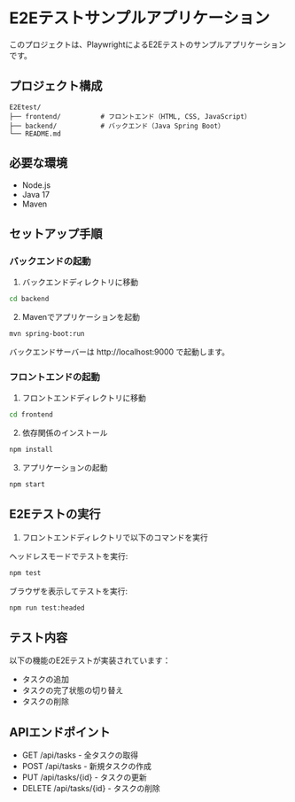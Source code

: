 # E2Eテストサンプルアプリケーション

このプロジェクトは、PlaywrightによるE2Eテストのサンプルアプリケーションです。

## プロジェクト構成

```
E2Etest/
├── frontend/          # フロントエンド（HTML, CSS, JavaScript）
├── backend/           # バックエンド（Java Spring Boot）
└── README.md
```

## 必要な環境

- Node.js
- Java 17
- Maven

## セットアップ手順

### バックエンドの起動

1. バックエンドディレクトリに移動
```bash
cd backend
```

2. Mavenでアプリケーションを起動
```bash
mvn spring-boot:run
```

バックエンドサーバーは http://localhost:9000 で起動します。

### フロントエンドの起動

1. フロントエンドディレクトリに移動
```bash
cd frontend
```

2. 依存関係のインストール
```bash
npm install
```

3. アプリケーションの起動
```bash
npm start
```

## E2Eテストの実行

1. フロントエンドディレクトリで以下のコマンドを実行

ヘッドレスモードでテストを実行:
```bash
npm test
```

ブラウザを表示してテストを実行:
```bash
npm run test:headed
```

## テスト内容

以下の機能のE2Eテストが実装されています：

- タスクの追加
- タスクの完了状態の切り替え
- タスクの削除

## APIエンドポイント

- GET /api/tasks - 全タスクの取得
- POST /api/tasks - 新規タスクの作成
- PUT /api/tasks/{id} - タスクの更新
- DELETE /api/tasks/{id} - タスクの削除
